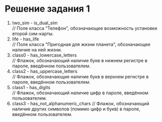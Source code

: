 ﻿# Решение задания 1

1. two_sim - is_dual_sim  
// Поле класса "Телефон", обозначающее возможность установки второй сим-карты.
2. life - has_life  
// Поле класса "Пригодная для жизни планета", обозначающее наличие на ней жизни.
3. class0 - has_lowercase_letters  
// Флажок, обозначающий наличие букв в нижнем регистре в пароле, введённом пользователем.
4. class2 - has_uppercase_letters  
// Флажок, обозначающие наличие букв в верхнем регистре в пароле, введённом пользователем.
5. class1 - has_digits  
// Флажок, обозначающий наличие цифр в пароле, введённом пользователем.
6. class3 - has_not_alphanumeric_chars
// Флажок, обозначающий наличие других символов (помимо цифр и букв) в пароле, введённом пользователем.
